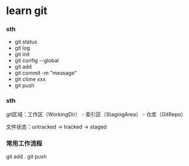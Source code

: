 # learn git

### sth

- git status
- git log
- git init
- git config --global
- git add
- git commit -m "message"
- git clone xxx
- git push 

### sth

git区域：工作区（WorkingDir） - 索引区（StagingArea） - 仓库（GitRepo）

文件状态：untracked -> tracked -> staged

### 常用工作流程

git add .
git push
